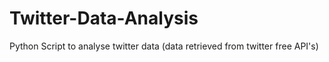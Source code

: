 # Twitter-Data-Analysis
Python Script to analyse twitter data (data retrieved from twitter free API's)
